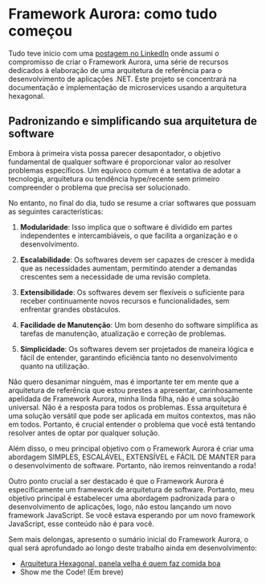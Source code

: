 # Framework Aurora: como tudo começou

Tudo teve início com uma [postagem no LinkedIn](https://www.linkedin.com/posts/allysonjoses_dotnet-arquiteturahexagonal-microservices-activity-7115309748912046080-1hnd?utm_source=share&utm_medium=member_desktop) onde assumi o compromisso de criar o Framework Aurora, uma série de recursos dedicados à elaboração de uma arquitetura de referência para o desenvolvimento de aplicações .NET. Este projeto se concentrará na documentação e implementação de microservices usando a arquitetura hexagonal.

## Padronizando e simplificando sua arquitetura de software

Embora à primeira vista possa parecer desapontador, o objetivo fundamental de qualquer software é proporcionar valor ao resolver problemas específicos. Um equívoco comum é a tentativa de adotar a tecnologia, arquitetura ou tendência hype/recente sem primeiro compreender o problema que precisa ser solucionado.

No entanto, no final do dia, tudo se resume a criar softwares que possuam as seguintes características:

1. **Modularidade**: Isso implica que o software é dividido em partes independentes e intercambiáveis, o que facilita a organização e o desenvolvimento.

2. **Escalabilidade**: Os softwares devem ser capazes de crescer à medida que as necessidades aumentam, permitindo atender a demandas crescentes sem a necessidade de uma revisão completa.

3. **Extensibilidade**: Os softwares devem ser flexíveis o suficiente para receber continuamente novos recursos e funcionalidades, sem enfrentar grandes obstáculos.

4. **Facilidade de Manutenção**: Um bom desenho do software simplifica as tarefas de manutenção, atualização e correção de problemas.

5. **Simplicidade**: Os softwares devem ser projetados de maneira lógica e fácil de entender, garantindo eficiência tanto no desenvolvimento quanto na utilização.

Não quero desanimar ninguém, mas é importante ter em mente que a arquitetura de referência que estou prestes a apresentar, carinhosamente apelidada de Framework Aurora, minha linda filha, não é uma solução universal. Não é a resposta para todos os problemas. Essa arquitetura é uma solução versátil que pode ser aplicada em muitos contextos, mas não em todos. Portanto, é crucial entender o problema que você está tentando resolver antes de optar por qualquer solução.

Além disso, o meu principal objetivo com o Framework Aurora é criar uma abordagem SIMPLES, ESCALÁVEL, EXTENSÍVEL e FÁCIL DE MANTER para o desenvolvimento de software. Portanto, não iremos reinventando a roda!

Outro ponto crucial a ser destacado é que o Framework Aurora é especificamente um framework de arquitetura de software. Portanto, meu objetivo principal é estabelecer uma abordagem padronizada para o desenvolvimento de aplicações, logo, não estou lançando um novo framework JavaScript. Se você estava esperando por um novo framework JavaScript,  esse conteúdo não é para você.

Sem mais delongas, apresento o sumário inicial do Framework Aurora, o qual será aprofundado ao longo deste trabalho ainda em desenvolvimento:

- [Arquitetura Hexagonal, panela velha é quem faz comida boa](/docs/Arquitetura.md)
- Show me the Code! (Em breve)
